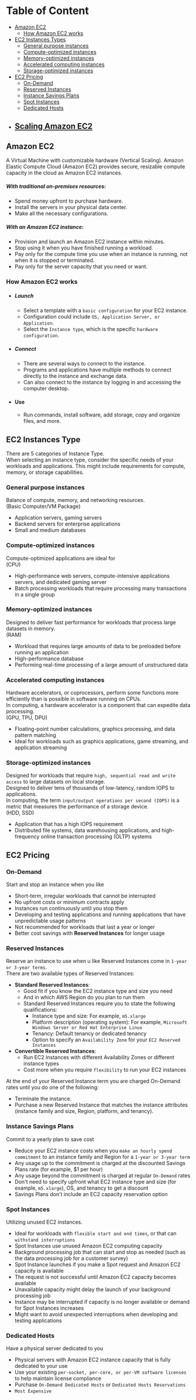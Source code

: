 # Table of Content

-   [Amazon EC2](#amazon-ec2)
    -   [How Amazon EC2 works](#how-amazon-ec2-works)
-   [EC2 Instances Types](#ec2-instances-type)
    -   [General purpose instances](#general-purpose-instances)
    -   [Compute-optimized instances](#compute-optimized-instances)
    -   [Memory-optimized instances](#memory-optimized-instances)
    -   [Accelerated computing instances](#accelerated-computing-instances)
    -   [Storage-optimized instances](#storage-optimized-instances)
-   [EC2 Pricing](#ec2-pricing)
    -   [On-Demand](#on-demand)
    -   [Reserved Instances](#reserved-instances)
    -   [Instance Savings Plans](#instance-savings-plans)
    -   [Spot Instances](#spot-instances)
    -   [Dedicated Hosts](#dedicated-hosts)
-   [Scaling Amazon EC2](#scaling-amazing-ec2)
    -   

## Amazon EC2

A Virtual Machine with customizable hardware (Vertical Scaling).
Amazon Elastic Compute Cloud (Amazon EC2) provides secure, resizable compute capacity in the cloud as Amazon EC2 instances.

##### With traditional on-premises resources:

-   Spend money upfront to purchase hardware.
-   Install the servers in your physical data center.
-   Make all the necessary configurations.

##### With an Amazon EC2 instance:

-   Provision and launch an Amazon EC2 instance within minutes.
-   Stop using it when you have finished running a workload.
-   Pay only for the compute time you use when an instance is running, not when it is stopped or terminated.
-   Pay only for the server capacity that you need or want.

### How Amazon EC2 works

-   ##### Launch
    -   Select a template with a `basic configuration` for your EC2 instance.
    -   Configuration could include `OS, Application Server, or Application`.
    -   Select the `Instance type`, which is the specific `hardware configuration`.
-   ##### Connect
    -   There are several ways to connect to the instance.
    -   Programs and applications have multiple methods to connect directly to the instance and exchange data.
    -   Can also connect to the instance by logging in and accessing the computer desktop.
-   #### Use
    -   Run commands, install software, add storage, copy and organize files, and more.

## EC2 Instances Type

There are 5 categories of Instance Type.  
When selecting an instance type, consider the specific needs of your workloads and applications. This might include requirements for compute, memory, or storage capabilities.

### General purpose instances

Balance of compute, memory, and networking resources.  
(Basic Computer/VM Package)

-   Application servers, gaming servers
-   Backend servers for enterprise applications
-   Small and medium databases

### Compute-optimized instances

Compute-optimized applications are ideal for  
(CPU)

-   High-performance web servers, compute-intensive applications servers, and dedicated gaming server
-   Batch processing workloads that require processing many transactions in a single group

### Memory-optimized instances

Designed to deliver fast performance for workloads that process large datasets in memory.  
(RAM)

-   Workload that requires large amounts of data to be preloaded before running an application
-   High-performance database
-   Performing real-time processing of a large amount of unstructured data

### Accelerated computing instances

Hardware accelerators, or coprocessors, perform some functions more efficiently than is possible in software running on CPUs.  
In computing, a hardware accelerator is a component that can expedite data processing.  
(GPU, TPU, DPU)

-   Floating-point number calculations, graphics processing, and data pattern matching
-   Ideal for workloads such as graphics applications, game streaming, and application streaming

### Storage-optimized instances

Designed for workloads that require `high, sequential read and write access` to large datasets on local storage.  
Designed to deliver tens of thousands of low-latency, random IOPS to applications.  
In computing, the term `input/output operations per second (IOPS)` is a metric that measures the performance of a storage device.  
(HDD, SSD)

-   Application that has a high IOPS requirement
-   Distributed file systems, data warehousing applications, and high-frequency online transaction processing (OLTP) systems

## EC2 Pricing

### On-Demand
Start and stop an instance when you like
-   Short-term, irregular workloads that cannot be interrupted
-   No upfront costs or minimum contracts apply
-   Instances run continuously until you stop them
-   Developing and testing applications and running applications that have unpredictable usage patterns
-   Not recommended for workloads that last a year or longer
-   Better cost savings with **Reserved Instances** for longer usage

### Reserved Instances
Reserve an instance to use when u like
Reserved Instances come in `1-year or 3-year terms`.  
There are two available types of Reserved Instances:

-   **Standard Reserved Instances**:
    -   Good fit if you know the EC2 instance type and size you need
    -   And in which AWS Region do you plan to run them
    -   Standard Reserved Instances require you to state the following qualifications:
        -   Instance type and size: For example, `m5.xlarge`
        -   Platform description (operating system): For example, `Microsoft Windows Server or Red Hat Enterprise Linux`
        -   Tenancy: Default tenancy or dedicated tenancy
        -   Option to specify an `Availability Zone` for your `EC2 Reserved Instances`
-   **Convertible Reserved Instances**:
    -   Run EC2 Instances with different Availability Zones or different instance types
    -   Cost more when you require `flexibility` to run your EC2 instances

At the end of your Reserved Instance term you are charged On-Demand rates until you do one of the following:

-   Terminate the instance.
-   Purchase a new Reserved Instance that matches the instance attributes (instance family and size, Region, platform, and tenancy).

### Instance Savings Plans
Commit to a yearly plan to save cost 
- Reduce your EC2 instance costs when you `make an hourly spend commitment` to an instance family and Region for a `1-year or 3-year term`
- Any usage up to the commitment is charged at the discounted Savings Plans rate (for example, $1 per hour)
- Any usage beyond the commitment is charged at regular `On-Demand` rates
- Don't need to specify upfront what EC2 instance type and size (for example, `m5.xlarge`), OS, and tenancy to get a discount
- Savings Plans don't include an EC2 capacity reservation option

### Spot Instances
Utilizing unused EC2 instances.
- Ideal for workloads with `flexible start and end times`, or that can `withstand interruptions`
- Spot Instances use unused Amazon EC2 computing capacity
- Background processing job that can start and stop as needed (such as the data processing job for a customer survey)
- Spot Instance launches if you make a Spot request and Amazon EC2 capacity is available
- The request is not successful until Amazon EC2 capacity becomes available
- Unavailable capacity might delay the launch of your background processing job
- Instance may be interrupted if capacity is no longer available or demand for Spot Instances increases
- Might want to avoid unexpected interruptions when developing and testing applications

### Dedicated Hosts
Have a physical server dedicated to you
- Physical servers with Amazon EC2 instance capacity that is fully dedicated to your use
- Use your existing `per-socket, per-core, or per-VM software licenses` to help maintain license compliance
- Purchase `On-Demand Dedicated Hosts` or `Dedicated Hosts Reservations`
- `Most Expensive`

